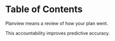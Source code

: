 
# Table of Contents



Planview means a review of how your plan went.

This accountability improves predictive accuracy.

